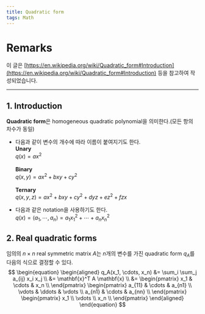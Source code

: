 ```yaml
---
title: Quadratic form
tags: Math
---
```


# Remarks
이 글은 [https://en.wikipedia.org/wiki/Quadratic_form#Introduction](https://en.wikipedia.org/wiki/Quadratic_form#Introduction) 등을 참고하여 작성되었습니다.

<!--more-->

---

## 1. Introduction
**Quadratic form**은 homogeneous quadratic polynomial을 의미한다.(모든 항의 차수가 동일) <br>

- 다음과 같이 변수의 개수에 따라 이름이 붙여지기도 한다. <br>
**Unary** <br>
$q(x) = ax^2$ <br><br>
**Binary** <br>
$q(x, y) = ax^2 + bxy + cy^2$ <br><br>
**Ternary** <br>
$q(x, y, z) = ax^2 + bxy + cy^2 + dyz + ez^2 + fzx$ <br>

- 다음과 같은 notation을 사용하기도 한다. <br>
$q(x) = \langle a_1, \cdots, a_n \rangle = a_1x_1^2 + \cdots + a_nx_n^2$

## 2. Real quadratic forms
임의의 $n \times n$ real symmetric matrix $A$는 $n$개의 변수를 가진 quadratic form $q_A$를 다음의 식으로 결정할 수 있다. <br>
$$
\begin{equation}
\begin{aligned}
  q_A(x_1, \cdots, x_n) &= \sum_i \sum_j a_{ij} x_i x_j \\
  &= \mathbf{x}^T A \mathbf{x} \\
  &=
  \begin{pmatrix}
  x_1 & \cdots & x_n \\
  \end{pmatrix}
  \begin{pmatrix}
  a_{11} & \cdots & a_{n1} \\
  \vdots & \ddots & \vdots \\
  a_{n1} & \cdots & a_{nn} \\
  \end{pmatrix}
  \begin{pmatrix}
  x_1 \\
  \vdots \\
  x_n \\
  \end{pmatrix}
\end{aligned}
\end{equation}
$$
